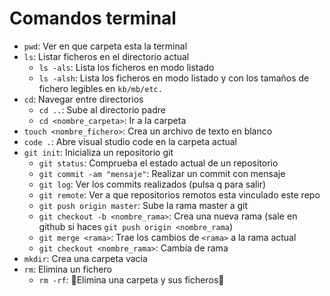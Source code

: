 # Comandos terminal

* `pwd`: Ver en que carpeta esta la terminal
* `ls`: Listar ficheros en el directorio actual
  * `ls -als`: Lista los ficheros en modo listado
  * `ls -alsh`: Lista los ficheros en modo listado y con los tamaños de fichero legibles en `kb/mb/etc.`
* `cd`: Navegar entre directorios
  * `cd ..`: Sube al directorio padre
  * `cd <nombre_carpeta>`: Ir a la carpeta 
* `touch <nombre_fichero>`: Crea un archivo de texto en blanco
* `code .`: Abre visual studio code en la carpeta actual
* `git init`: Inicializa un repositorio git
  * `git status`: Comprueba el estado actual de un repositorio
  * `git commit -am "mensaje"`: Realizar un commit con mensaje
  * `git log`: Ver los commits realizados \(pulsa q para salir\)
  * `git remote`: Ver a que repositorios remotos esta vinculado este repo
  * `git push origin master`: Sube la rama master a git
  * `git checkout -b <nombre_rama>`: Crea una nueva rama \(sale en github si haces `git push origin <nombre_rama`\)
  * `git merge <rama>`: Trae los cambios de `<rama>` a la rama actual
  * `git checkout <nombre_rama>`: Cambia de rama
* `mkdir`: Crea una carpeta vacia
* `rm`: Elimina un fichero
  * `rm -rf`: 🚧Elimina una carpeta y sus ficheros🚧

